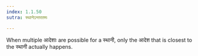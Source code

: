 ```yaml
---
index: 1.1.50
sutra: स्थानेऽन्तरतमः

---
```

When multiple आदेशाः are possible for a स्थानी, only the आदेश that is closest to the स्थानी actually happens.